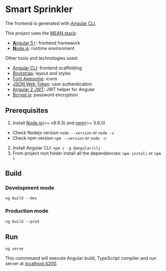 # Smart Sprinkler

The frontend is generated with [Angular CLI](https://github.com/angular/angular-cli).

This project uses the [MEAN stack](https://en.wikipedia.org/wiki/MEAN_(software_bundle)):
* [**A**ngular 5+](https://angular.io): frontend framework
* [**N**ode.js](https://nodejs.org): runtime environment

Other tools and technologies used:
* [Angular CLI](https://cli.angular.io): frontend scaffolding
* [Bootstrap](http://www.getbootstrap.com): layout and styles
* [Font Awesome](http://fontawesome.io): icons
* [JSON Web Token](https://jwt.io): user authentication
* [Angular 2 JWT](https://github.com/auth0/angular2-jwt): JWT helper for Angular
* [Bcrypt.js](https://github.com/dcodeIO/bcrypt.js): password encryption

## Prerequisites
1. Install [Node.js](https://nodejs.org/en/download)(>= v8.9.3) and [npm](https://www.npmjs.com/package/npm)(>= 5.6.0)
 * Check Nodejs version
`node --version` or `node -v`
 * Check npm version
`npm --version` or `node -v`
2. Install Angular CLI: `npm i -g @angular/cli`
3. From project root folder install all the dependencies: `npm install` or `npm i`

## Build
### Development mode
`ng build --dev`
### Production mode
`ng build --prod`

## Run
`ng serve`

This commmand will execute Angular build, TypeScript compiler and run server at [localhost:4200](http://localhost:4200).